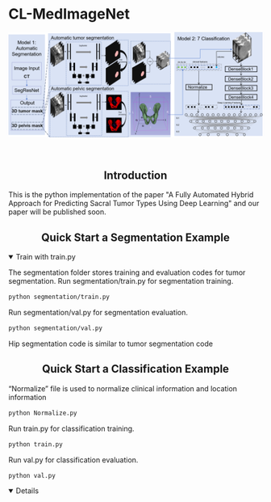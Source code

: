 # CL-MedImageNet

<p>
        <img width="850" src="https://github.com/Kewei-Liang/CL-MedImageNet/raw/main/fig1.png">
</p>
<br>

## <div align="center">Introduction</div>
<p>
  This is the python implementation of the paper "A Fully Automated Hybrid Approach for Predicting Sacral Tumor Types Using Deep Learning" and our paper will be published soon.
</p>

## <div align="center">Quick Start a Segmentation Example</div>
</details>
  
<details open>
<summary>Train with train.py</summary>

The segmentation folder stores training and evaluation codes for tumor segmentation.
Run segmentation/train.py for segmentation training.
```bash
python segmentation/train.py 
```
Run segmentation/val.py for segmentation evaluation.
```bash
python segmentation/val.py 
```
Hip segmentation code is similar to tumor segmentation code

## <div align="center">Quick Start a Classification Example</div>


“Normalize” file is used to normalize clinical information and location information
```bash
python Normalize.py 
```
Run train.py for classification training.
```bash
python train.py 
```
Run val.py for classification evaluation.
```bash
python val.py 
```
</details>
  
<details open>
</details>

